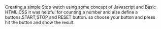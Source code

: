 Creating a simple Stop watch using some concept of Javascript and Basic HTML,CSS
it was helpful for counting a number and alse define a buttons.START,STOP and RESET button. so choose your button and press hit the button and show the result.
